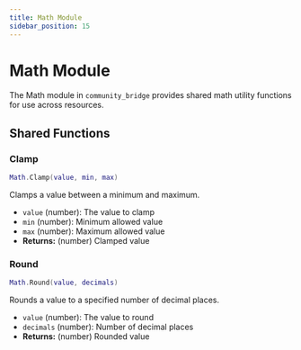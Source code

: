 ```yaml
---
title: Math Module
sidebar_position: 15
---
```


# Math Module

The Math module in `community_bridge` provides shared math utility functions for use across resources.

## Shared Functions

### Clamp
```lua
Math.Clamp(value, min, max)
```
Clamps a value between a minimum and maximum.
- `value` (number): The value to clamp
- `min` (number): Minimum allowed value
- `max` (number): Maximum allowed value
- **Returns:** (number) Clamped value

### Round
```lua
Math.Round(value, decimals)
```
Rounds a value to a specified number of decimal places.
- `value` (number): The value to round
- `decimals` (number): Number of decimal places
- **Returns:** (number) Rounded value
